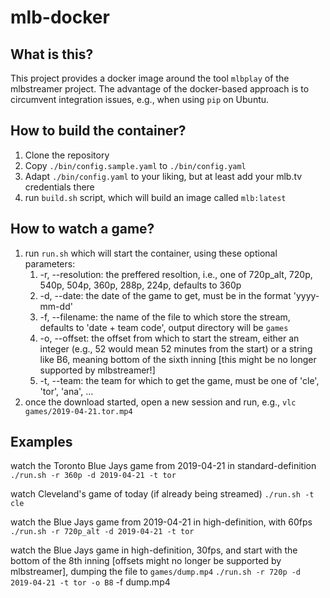 # mlb-docker

## What is this?

This project provides a docker image around the tool `mlbplay` of the mlbstreamer project. The advantage of the docker-based approach is to circumvent integration issues, e.g., when using `pip` on Ubuntu.
## How to build the container?
1. Clone the repository
2. Copy `./bin/config.sample.yaml` to `./bin/config.yaml`
3. Adapt `./bin/config.yaml` to your liking, but at least add your mlb.tv credentials there
4. run `build.sh` script, which will build an image called `mlb:latest`

## How to watch a game?
1. run `run.sh` which will start the container, using these optional parameters:
    1. -r, --resolution: the preffered resoltion, i.e., one of 720p_alt, 720p, 540p, 504p, 360p, 288p, 224p, defaults to 360p
    2. -d, --date: the date of the game to get, must be in the format 'yyyy-mm-dd'
    3. -f, --filename: the name of the file to which store the stream, defaults to 'date + team code', output directory will be `games`
    4. -o, --offset: the offset from which to start the stream, either an integer (e.g., 52 would mean 52 minutes from the start) or a string like B6, meaning bottom of the sixth inning [this might be no longer supported by mlbstreamer!]
    5. -t, --team: the team for which to get the game, must be one of 'cle', 'tor', 'ana', ...
2. once the download started, open a new session and run, e.g., `vlc games/2019-04-21.tor.mp4`

## Examples

watch the Toronto Blue Jays game from 2019-04-21 in standard-definition
`./run.sh -r 360p -d 2019-04-21 -t tor`

watch Cleveland's game of today (if already being streamed)
`./run.sh -t cle`

watch the Blue Jays game from 2019-04-21 in high-definition, with 60fps
`./run.sh -r 720p_alt -d 2019-04-21 -t tor`

watch the Blue Jays game in high-definition, 30fps, and start with the bottom of the 8th inning [offsets might no longer be supported by mlbstreamer], dumping the file to `games/dump.mp4`
`./run.sh -r 720p -d 2019-04-21 -t tor -o B8` -f dump.mp4
